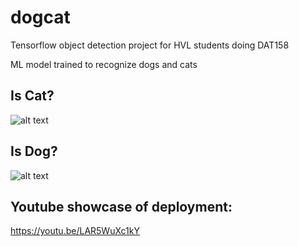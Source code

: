 # dogcat
Tensorflow object detection project for HVL students doing DAT158

ML model trained to recognize dogs and cats 


## Is Cat?
![alt text](https://github.com/Ehrensverd/dogcat/blob/master/CAT.gif?raw=true)

## Is Dog?
![alt text](https://github.com/Ehrensverd/dogcat/blob/master/dog.gif?raw=true)

## Youtube showcase of deployment:
https://youtu.be/LAR5WuXc1kY
